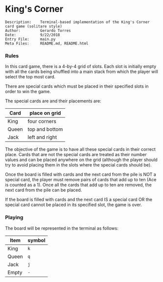 # King's Corner
```
Description:    Terminal-based implementation of the King's Corner card game (solitare style)
Author:         Gerardo Torres
Date:           9/22/2018
Entry File:     main.py
Meta Files:     README.md, README.html
```

### Rules
In this card game, there is a 4-by-4 grid of slots. Each slot is initially empty with all the cards being shuffled into a main stack from which the player will select the top most card. 

There are special cards which must be placed in their specified slots in order to win the game. 

The special cards are and their placements are:

| Card   | place on grid  |
|--------|----------------|
| King   | four corners   |
| Queen  | top and bottom |
| Jack   | left and right |

The objective of the game is to have all these special cards in their correct place.
Cards that are not the special cards are treated as their number values and can be placed anywhere on the grid (although the player should try to avoid placing them in the slots where the special cards should be).

Once the board is filled with cards and the next card from the pile is NOT a special card, the player must remove pairs of cards that add up to ten (Ace is counted as a 1). Once all the cards that add up to ten are removed, the next card from the pile can be placed. 

If the board is filled with cards and the next card IS a special card OR the special card cannot be placed in its specified slot, the game is over.

### Playing
The board will be represented in the terminal as follows:

| Item   | symbol         |
|--------|----------------|
| King   |       `k`      |
| Queen  |       `q`      |
| Jack   |       `j`      |
| Empty  |       `-`      |